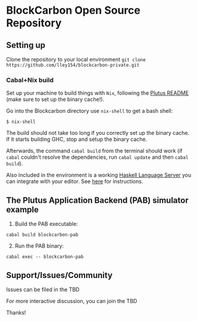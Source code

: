 # BlockCarbon Open Source Repository

## Setting up

Clone the repository to your local environment
```git clone https://github.com/lley154/blockcarbon-private.git ```


### Cabal+Nix build

Set up your machine to build things with `Nix`, following the [Plutus README](https://github.com/input-output-hk/plutus/blob/master/README.adoc) (make sure to set up the binary cache!).

Go into the Blockcarbon directory use `nix-shell` to get a bash shell:

```
$ nix-shell
```

The build should not take too long if you correctly set up the binary cache. If it starts building GHC, stop and setup the binary cache.

Afterwards, the command `cabal build` from the terminal should work (if `cabal` couldn't resolve the dependencies, run `cabal update` and then `cabal build`).

Also included in the environment is a working [Haskell Language Server](https://github.com/haskell/haskell-language-server) you can integrate with your editor.
See [here](https://github.com/haskell/haskell-language-server#configuring-your-editor) for instructions.


## The Plutus Application Backend (PAB) simulator example

1. Build the PAB executable:

```
cabal build blockcarbon-pab
```

2. Run the PAB binary:

```
cabal exec -- blockcarbon-pab
````

## Support/Issues/Community

Issues can be filed in the TBD

For more interactive discussion, you can join the TBD

Thanks!
